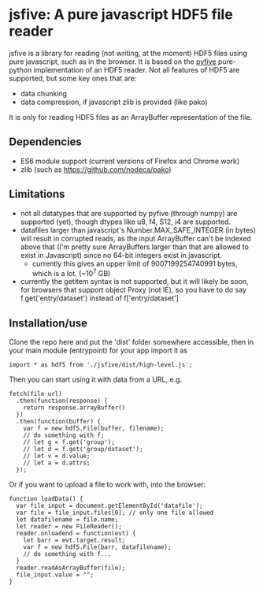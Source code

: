 # jsfive: A pure javascript HDF5 file reader

jsfive is a library for reading (not writing, at the moment) HDF5 files using pure javascript, such as in the browser.  It is based on the [pyfive](https://github.com/jjhelmus/pyfive) pure-python implementation of an HDF5 reader.
Not all features of HDF5 are supported, but some key ones that are:

* data chunking
* data compression, if javascript zlib is provided (like pako)

It is only for reading HDF5 files as an ArrayBuffer representation of the file.

## Dependencies
 * ES6 module support (current versions of Firefox and Chrome work)
 * zlib (such as https://github.com/nodeca/pako)

## Limitations
* not all datatypes that are supported by pyfive (through numpy) are supported (yet), though dtypes like u8, f4, S12, i4 are supported.
* datafiles larger than javascript's Number.MAX_SAFE_INTEGER (in bytes) will result in corrupted reads, as the input ArrayBuffer can't be indexed above that (I'm pretty sure ArrayBuffers larger than that are allowed to exist in Javascript) since no 64-bit integers exist in javascript.  
    * currently this gives an upper limit of 9007199254740991 bytes, which is a lot. (~10<sup>7</sup> GB)
* currently the getitem syntax is not supported, but it will likely be soon, for browsers that support object Proxy (not IE), so you have to do say f.get('entry/dataset') instead of f['entry/dataset']

## Installation/use
Clone the repo here and put the 'dist' folder somewhere accessible, then in your main module (entrypoint) for your app import it as 

    import * as hdf5 from './jsfive/dist/high-level.js';

Then you can start using it with data from a URL, e.g. 

    fetch(file_url)
      .then(function(response) { 
        return response.arrayBuffer() 
      })
      .then(function(buffer) {
        var f = new hdf5.File(buffer, filename);
        // do something with f;
        // let g = f.get('group');
        // let d = f.get('group/dataset');
        // let v = d.value;
        // let a = d.attrs;
      });

Or if you want to upload a file to work with, into the browser:

    function loadData() {
      var file_input = document.getElementById('datafile');
      var file = file_input.files[0]; // only one file allowed
      let datafilename = file.name;
      let reader = new FileReader();
      reader.onloadend = function(evt) { 
        let barr = evt.target.result;
        var f = new hdf5.File(barr, datafilename);
        // do something with f...
      }
      reader.readAsArrayBuffer(file);
      file_input.value = "";
    }